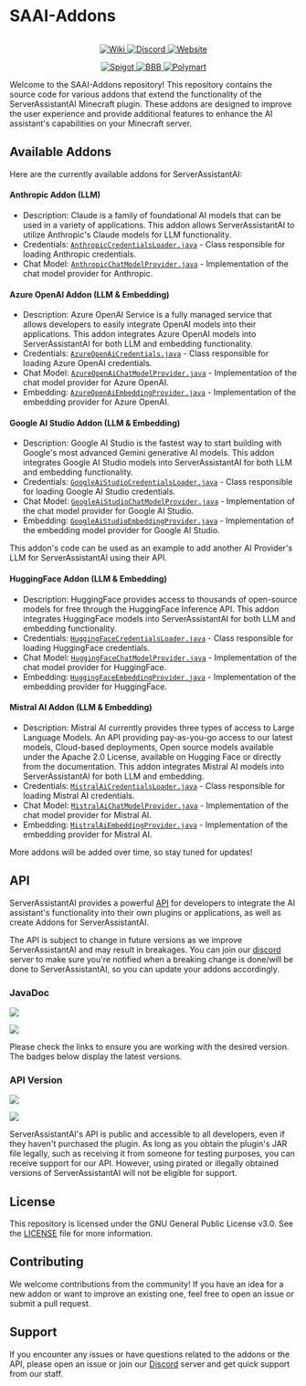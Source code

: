 

# SAAI-Addons

<div data-full-width="false">

<figure><img src="https://code-solutions.dev/assets/images/saai_heading.png" alt=""><figcaption></figcaption></figure>

</div>

<p align="center">
  <a href="https://wiki.code-solutions.dev/serverassistantai">
    <img src="https://code-solutions.dev/assets/images/wiki-button.png" alt="Wiki">
  </a>
  <a href="https://code-solutions.dev/discord">
    <img src="https://code-solutions.dev/assets/images/discord-button.png" alt="Discord">
  </a>
  <a href="https://code-solutions.dev">
    <img src="https://code-solutions.dev/assets/images/website-button.png" alt="Website">
  </a>
</p>
<p align="center">
  <a href="https://www.spigotmc.org/resources/serverassistantai.116241/">
    <img src="https://code-solutions.dev/assets/images/spigotmc-button.png" alt="Spigot">
  </a>
  <a href="https://builtbybit.com/resources/serverassistantai.43148/">
    <img src="https://code-solutions.dev/assets/images/bbb-button.png" alt="BBB">
  </a>
  <a href="https://polymart.org/resource/serverassistantai-33-off.5822">
    <img src="https://code-solutions.dev/assets/images/polymart-button.png" alt="Polymart">
  </a>
</p>

Welcome to the SAAI-Addons repository! This repository contains the source code for various addons that extend the functionality of the ServerAssistantAI Minecraft plugin. These addons are designed to improve the user experience and provide additional features to enhance the AI assistant's capabilities on your Minecraft server.

## Available Addons

Here are the currently available addons for ServerAssistantAI:

#### Anthropic Addon (LLM)

-   Description: Claude is a family of foundational AI models that can be used in a variety of applications. This addon allows ServerAssistantAI to utilize Anthropic's Claude models for LLM functionality.
-   Credentials: [`AnthropicCredentialsLoader.java`](https://github.com/CodeSolutionsDev/SAAI-Addons/blob/main/anthropic/src/main/java/dev/bluetree242/saaiaddons/anthropic/AnthropicCredentialsLoader.java) - Class responsible for loading Anthropic credentials.
-   Chat Model: [`AnthropicChatModelProvider.java`](https://github.com/CodeSolutionsDev/SAAI-Addons/blob/main/anthropic/src/main/java/dev/bluetree242/saaiaddons/anthropic/AnthropicChatModelProvider.java) - Implementation of the chat model provider for Anthropic.

#### Azure OpenAI Addon (LLM & Embedding)

-   Description: Azure OpenAI Service is a fully managed service that allows developers to easily integrate OpenAI models into their applications. This addon integrates Azure OpenAI models into ServerAssistantAI for both LLM and embedding functionality.
-   Credentials: [`AzureOpenAiCredentials.java`](https://github.com/CodeSolutionsDev/SAAI-Addons/blob/main/azure-openai/src/main/java/dev/bluetree242/saaiaddons/azure/AzureOpenAiCredentials.java) - Class responsible for loading Azure OpenAI credentials.
-   Chat Model: [`AzureOpenAiChatModelProvider.java`](https://github.com/CodeSolutionsDev/SAAI-Addons/blob/main/azure-openai/src/main/java/dev/bluetree242/saaiaddons/azure/AzureOpenAiChatModelProvider.java) - Implementation of the chat model provider for Azure OpenAI.
-   Embedding: [`AzureOpenAiEmbeddingProvider.java`](https://github.com/CodeSolutionsDev/SAAI-Addons/blob/main/azure-openai/src/main/java/dev/bluetree242/saaiaddons/azure/AzureOpenAiEmbeddingProvider.java) - Implementation of the embedding provider for Azure OpenAI.

#### Google AI Studio Addon (LLM & Embedding)

-   Description: Google AI Studio is the fastest way to start building with Google's most advanced Gemini generative AI models. This addon integrates Google AI Studio models into ServerAssistantAI for both LLM and embedding functionality.
-   Credentials: [`GoogleAiStudioCredentialsLoader.java`](https://github.com/CodeSolutionsDev/SAAI-Addons/blob/main/google-aistudio/src/main/java/dev/bluetree242/saaiaddons/aistudio/GoogleAiStudioCredentialsLoader.java) - Class responsible for loading Google AI Studio credentials.
-   Chat Model: [`GoogleAiStudioChatModelProvider.java`](https://github.com/CodeSolutionsDev/SAAI-Addons/blob/main/google-aistudio/src/main/java/dev/bluetree242/saaiaddons/aistudio/GoogleAiStudioChatModelProvider.java) - Implementation of the chat model provider for Google AI Studio.
-   Embedding: [`GoogleAiStudioEmbeddingProvider.java`](https://github.com/CodeSolutionsDev/SAAI-Addons/blob/main/google-aistudio/src/main/java/dev/bluetree242/saaiaddons/aistudio/GoogleAiStudioEmbeddingProvider.java) - Implementation of the embedding model provider for Google AI Studio.

This addon's code can be used as an example to add another AI Provider's LLM for ServerAssistantAI using their API.

#### HuggingFace Addon (LLM & Embedding)

-   Description: HuggingFace provides access to thousands of open-source models for free through the HuggingFace Inference API. This addon integrates HuggingFace models into ServerAssistantAI for both LLM and embedding functionality.
-   Credentials: [`HuggingFaceCredentialsLoader.java`](https://github.com/CodeSolutionsDev/SAAI-Addons/blob/main/hugging-face/src/main/java/dev/bluetree242/saaiaddons/huggingface/HuggingFaceCredentialsLoader.java) - Class responsible for loading HuggingFace credentials.
-   Chat Model: [`HuggingFaceChatModelProvider.java`](https://github.com/CodeSolutionsDev/SAAI-Addons/blob/main/hugging-face/src/main/java/dev/bluetree242/saaiaddons/huggingface/HuggingFaceChatModelProvider.java) - Implementation of the chat model provider for HuggingFace.
-   Embedding: [`HuggingFaceEmbeddingProvider.java`](https://github.com/CodeSolutionsDev/SAAI-Addons/blob/main/hugging-face/src/main/java/dev/bluetree242/saaiaddons/huggingface/HuggingFaceEmbeddingProvider.java) - Implementation of the embedding provider for HuggingFace.

#### Mistral AI Addon (LLM & Embedding)

-   Description: Mistral AI currently provides three types of access to Large Language Models. An API providing pay-as-you-go access to our latest models, Cloud-based deployments, Open source models available under the Apache 2.0 License, available on Hugging Face or directly from the documentation. This addon integrates Mistral AI models into ServerAssistantAI for both LLM and embedding.
-   Credentials: [`MistralAiCredentialsLoader.java`](https://github.com/CodeSolutionsDev/SAAI-Addons/blob/main/mistral-ai/src/main/java/dev/bluetree242/saaiaddons/mistralai/MistralAiCredentialsLoader.java) - Class responsible for loading Mistral AI credentials.
-   Chat Model: [`MistralAiChatModelProvider.java`](https://github.com/CodeSolutionsDev/SAAI-Addons/blob/main/mistral-ai/src/main/java/dev/bluetree242/saaiaddons/mistralai/MistralAiChatModelProvider.java) - Implementation of the chat model provider for Mistral AI.
-   Embedding: [`MistralAiEmbeddingProvider.java`](https://github.com/CodeSolutionsDev/SAAI-Addons/blob/main/mistral-ai/src/main/java/dev/bluetree242/saaiaddons/mistralai/MistralAiEmbeddingProvider.java) - Implementation of the embedding provider for Mistral AI.

More addons will be added over time, so stay tuned for updates!

## API

ServerAssistantAI provides a powerful [API](https://wiki.code-solutions.dev/serverassistantai/developers/api) for developers to integrate the AI assistant's functionality into their own plugins or applications, as well as create Addons for ServerAssistantAI.

The API is subject to change in future versions as we improve ServerAssistantAI and may result in breakages. You can join our [discord](https://code-solutions.dev/discord) server to make sure you're notified when a breaking change is done/will be done to ServerAssistantAI, so you can update your addons accordingly.

### JavaDoc

[![](https://img.shields.io/badge/JavaDoc-Released_API-4ac51c)](https://repo.bluetree242.dev/javadoc/releases/dev/bluetree242/serverassistantai/api/1.3/raw/index.html)

[![](https://img.shields.io/badge/JavaDoc-Development_API-FF7F7F)](https://repo.bluetree242.dev/javadoc/snapshots/dev/bluetree242/serverassistantai/api/1.3-SNAPSHOT/raw/index.html)

Please check the links to ensure you are working with the desired version. The badges below display the latest versions.

### API Version

[![](https://repo.bluetree242.dev/api/badge/latest/releases/dev/bluetree242/serverassistantai/api?name=Latest%20Release)](https://repo.bluetree242.dev/api/maven/versions/releases/dev/bluetree242/serverassistantai/api)

[![](https://repo.bluetree242.dev/api/badge/latest/snapshots/dev/bluetree242/serverassistantai/api?name=Latest%20Snapshot&color=FF7F7F)](https://repo.bluetree242.dev/api/maven/versions/snapshots/dev/bluetree242/serverassistantai/api)

ServerAssistantAI's API is public and accessible to all developers, even if they haven't purchased the plugin. As long as you obtain the plugin's JAR file legally, such as receiving it from someone for testing purposes, you can receive support for our API. However, using pirated or illegally obtained versions of ServerAssistantAI will not be eligible for support.

## License

This repository is licensed under the GNU General Public License v3.0. See the [LICENSE](https://github.com/CodeSolutionsDev/SAAI-Addons/blob/main/LICENSE) file for more information.

## Contributing

We welcome contributions from the community! If you have an idea for a new addon or want to improve an existing one, feel free to open an issue or submit a pull request.

## Support

If you encounter any issues or have questions related to the addons or the API, please open an issue or join our [Discord](https://code-solutions.dev/discord) server and get quick support from our staff.
